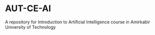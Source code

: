 # AUT-CE-AI
A repository for Introduction to Artificial Intelligence course in Amirkabir University of Technology
